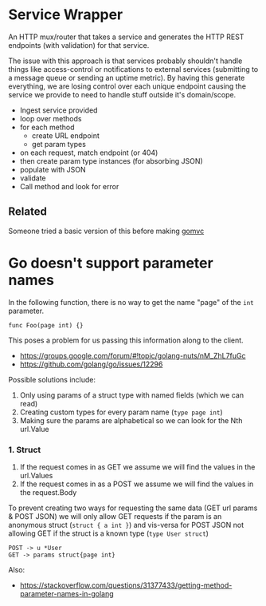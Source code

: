 
# Service Wrapper

An HTTP mux/router that takes a service and generates the HTTP REST endpoints (with validation) for that service.

The issue with this approach is that services probably shouldn't handle things like access-control or notifications to external services (submitting to a message queue or sending an uptime metric). By having this generate everything, we are losing control over each unique endpoint causing the service we provide to need to handle stuff outside it's domain/scope.


- Ingest service provided
- loop over methods
- for each method
  - create URL endpoint
  - get param types
- on each request, match endpoint (or 404)
- then create param type instances (for absorbing JSON)
- populate with JSON
- validate
- Call method and look for error

## Related

Someone tried a basic version of this before making [gomvc](https://github.com/sdming/gomvc)

# Go doesn't support parameter names

In the following function, there is no way to get the name "page" of the `int` parameter.

    func Foo(page int) {}

This poses a problem for us passing this information along to the client.

- https://groups.google.com/forum/#!topic/golang-nuts/nM_ZhL7fuGc
- https://github.com/golang/go/issues/12296

Possible solutions include:

1. Only using params of a struct type with named fields (which we can read)
2. Creating custom types for every param name (`type page int`)
3. Making sure the params are alphabetical so we can look for the Nth url.Value

### 1. Struct

1. If the request comes in as GET we assume we will find the values in the url.Values
2. If the request comes in as a POST we assume we will find the values in the request.Body

To prevent creating two ways for requesting the same data (GET url params & POST JSON) we will only allow GET requests if the param is an anonymous struct (`struct { a int }`) and vis-versa for POST JSON not allowing GET if the struct is a known type (`type User struct`)

    POST -> u *User
    GET -> params struct{page int}




Also:

- https://stackoverflow.com/questions/31377433/getting-method-parameter-names-in-golang
